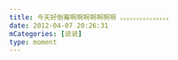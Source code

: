 ```yaml
---
title: 今天好倒霉啊啊啊啊啊啊啊 。。。。。。。。。。。。。。。
date: 2012-04-07 20:26:31
mCategories: [说说]
type: moment
---
```


